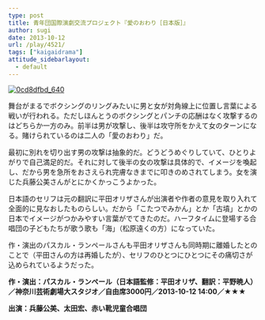 ```yaml
---
type: post
title: 青年団国際演劇交流プロジェクト『愛のおわり［日本版］』
author: sugi
date: 2013-10-12
url: /play/4521/
tags: ["kaigaidrama"]
attitude_sidebarlayout:
  - default
---
```

<a href="http://i1.wp.com/asharpminor.com/wp-content/uploads/2013/10/0cd8dfbd_640.jpg" onclick="_gaq.push(['_trackEvent', 'outbound-article', 'http://asharpminor.com/wp-content/uploads/2013/10/0cd8dfbd_640.jpg', '']);" ><img src="http://i1.wp.com/asharpminor.com/wp-content/uploads/2013/10/0cd8dfbd_640.jpg?resize=216%2C300" alt="0cd8dfbd_640" class="alignleft size-medium wp-image-4523" data-recalc-dims="1" /></a>

舞台がまるでボクシングのリングみたいに男と女が対角線上に位置し言葉による戦いが行われる。ただしほんとうのボクシングとパンチの応酬はなく攻撃するのはどちらか一方のみ。前半は男が攻撃し、後半は攻守所をかえて女のターンになる。賭けられているのは二人の「愛のおわり」だ。

最初に別れを切り出す男の攻撃は抽象的だ。どうどうめぐりしていて、ひとりよがりで自己満足的だ。それに対して後半の女の攻撃は具体的で、イメージを喚起し、だから男を急所をおさえられ完膚なきまでに叩きのめされてしまう。女を演じた兵藤公美さんがとにかくかっこうよかった。

日本語のセリフは元の翻訳に平田オリザさんが出演者や作者の意見を取り入れて全面的に見なおしたものらしい。だから「こたつでみかん」とか「古墳」とかの日本でイメージがつかみやすい言葉がでてきたのだ。ハーフタイムに登場する合唱団の子どもたちが歌う歌も「海」（松原遠くの方）になっていた。

作・演出のパスカル・ランペールさんも平田オリザさんも同時期に離婚したとのことで（平田さんの方は再婚したが）、セリフのひとつにひとつにその痛切さが込められているようだった。

**作・演出：パスカル・ランペール（日本語監修：平田オリザ、翻訳：平野暁人）／神奈川芸術劇場大スタジオ／自由席3000円／2013-10-12 14:00／★★★**

**出演：兵藤公美、太田宏、赤い靴児童合唱団**

